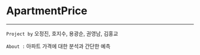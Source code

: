 # ApartmentPrice
-------
```Project by``` 오정진, 호지수, 용광순, 권영남, 김홍교


```About :``` 아파트 가격에 대한 분석과 간단한 예측
